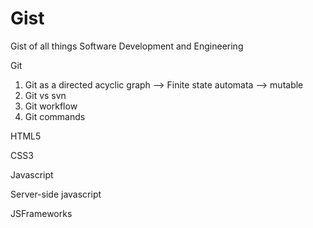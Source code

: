 # Gist
Gist of all things Software Development and Engineering

Git

1. Git as a directed acyclic graph --> Finite state automata --> mutable
2. Git vs svn
3. Git workflow
4. Git commands


HTML5


CSS3



Javascript



Server-side javascript


JSFrameworks











